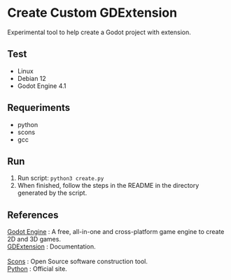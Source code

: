 # Create Custom GDExtension

Experimental tool to help create a Godot project with extension.<br>

## Test

- Linux
- Debian 12
- Godot Engine 4.1

## Requeriments

- python
- scons
- gcc

## Run

1. Run script: `python3 create.py`
2. When finished, follow the steps in the README in the directory generated by the script.

## References

[Godot Engine](https://godotengine.org/) : A free, all-in-one and cross-platform game engine to create 2D and 3D games.<br>
[GDExtension](https://docs.godotengine.org/en/stable/tutorials/scripting/gdextension/index.html) : Documentation.<br>
<br>
[Scons](https://scons.org/) : Open Source software construction tool.<br>
[Python](https://www.python.org/) : Official site.<br>
